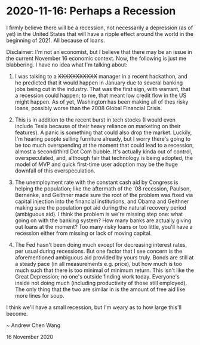 # 2020-11-16: Perhaps a Recession

I firmly believe there will be a recession, not necessarily a depression (as of yet)
in the United States that will have a ripple effect around the world in the beginning
of 2021. All because of loans.

Disclaimer: I'm not an economist, but I believe that there may be an issue 
in the current November 16 economic context. Now, the following is just me
blabbering. I have no idea what I'm talking about:

1. I was talking to a ~~XXXXXXXXXXX~~ manager in a recent hackathon,
and he predicted that it would happen in January due to several banking jobs being
cut in the industry. That was the first sign, with warrant, that a recession
could happen; to me, that meant low credit flow in the US might happen. As of yet,
Washington has been making all of thes risky loans, possibly worse than
the 2008 Global Financial Crisis.

2. This is in addition to the recent burst in tech stocks (I would even include
Tesla because of their heavy reliance on marketing on their features). A panic
is something that could also drop the market. Luckily, I'm hearing people
selling furniture already, but I worry there's going to be too much overspending
at the moment that could lead to a recession, almost a second/third Dot Com bubble.
It's actually kinda out of control, overspeculated, and, although fair that technology
is being adopted, the model of MVP and quick first-time user adoption may be the
huge downfall of this overspeculation.

3. The unemployment rate with the constant cash aid by Congress is helping the
population; like the aftermath of the '08 recession, Paulson, Bernenke, and Geithner
made sure the root of the problem was fixed via capital injection into the financial
institutions, and Obama and Geithner making sure the population got aid during
the natural recovery period (ambiguous aid). I think the problem is we're missing
step one: what going on with the banking system? How many banks are actually giving
out loans at the moment? Too many risky loans or too little, you'll have a recession
either from missing or lack of moving capital.

4. The Fed hasn't been doing much except for decreasing interest rates, per usual
during recessions. But one factor that I see concern is the aforementioned ambiguous
aid provided by yours truly. Bonds are still at a steady pace (in all measurements e.g. 
price), but how much is too much such that there is too minimal of minimum return.
This isn't like the Great Depression; no one's outside finding work today.
Everyone's inside not doing much (including productivity of those still employed).
The only thing that the two are similar in is the amount of free aid like more
lines for soup.

I think we'll have a small recession, but I'm weary as to how large this'll become.

~ Andrew Chen Wang

16 November 2020
